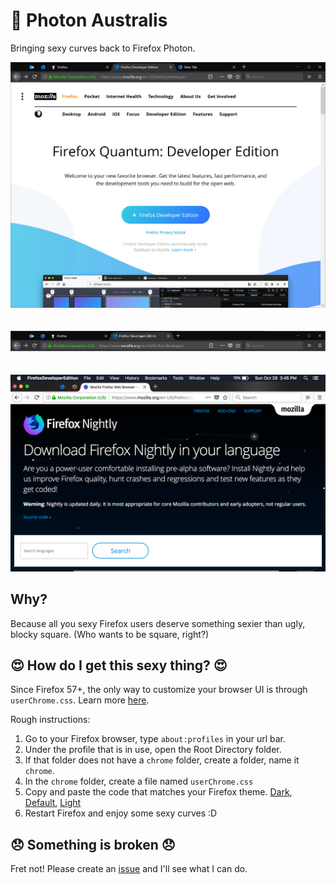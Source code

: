 # 🐺 Photon Australis
Bringing sexy curves back to Firefox Photon.

![alt text](assets/images/screen-1.PNG "Photon Australis Dark Main Window")
<br />
<br />
<br />
![alt text](assets/images/screen-2.PNG "Photon Australis Dark Top Bar")
<br />
<br />
<br />
![alt text](assets/images/default-theme.PNG "Photon Australis Default Theme")

## Why?
Because all you sexy Firefox users deserve something sexier than ugly, blocky square. (Who wants to be square, right?)

## 😍 How do I get this sexy thing? 😍
Since Firefox 57+, the only way to customize your browser UI is through `userChrome.css`. Learn more [here](http://kb.mozillazine.org/index.php?title=UserChrome.css&printable=yes). 

Rough instructions: 
1. Go to your Firefox browser, type `about:profiles` in your url bar.
2. Under the profile that is in use, open the Root Directory folder.
3. If that folder does not have a `chrome` folder, create a folder, name it `chrome`.
4. In the `chrome` folder, create a file named `userChrome.css`
5. Copy and paste the code that matches your Firefox theme. [Dark](./userChrome-dark.css), [Default](./userChrome-default.css), [Light](./userChrome-light.css)
6. Restart Firefox and enjoy some sexy curves :D

## 😞 Something is broken 😞
Fret not! Please create an [issue](https://github.com/wilfredwee/photon-australis/issues/new) and I'll see what I can do.